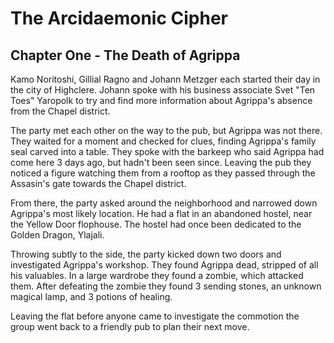 # The Arcidaemonic Cipher

## Chapter One - The Death of Agrippa

Kamo Noritoshi, Gillial Ragno and Johann Metzger each started their day in the city of Highclere. Johann spoke with his business associate Svet "Ten Toes" Yaropolk to try and find more information about Agrippa's absence from the Chapel district.

The party met each other on the way to the pub, but Agrippa was not there. They waited for a moment and checked for clues, finding Agrippa's family seal carved into a table. They spoke with the barkeep who said Agrippa had come here 3 days ago, but hadn't been seen since. Leaving the pub they noticed a figure watching them from a rooftop as they passed through the Assasin's gate towards the Chapel district.

From there, the party asked around the neighborhood and narrowed down Agrippa's most likely location. He had a flat in an abandoned hostel, near the Yellow Door flophouse. The hostel had once been dedicated to the Golden Dragon, Ylajali.

Throwing subtly to the side, the party kicked down two doors and investigated Agrippa's workshop. They found Agrippa dead, stripped of all his valuables. In a large wardrobe they found a zombie, which attacked them. After defeating the zombie they found 3 sending stones, an unknown magical lamp, and 3 potions of healing.

Leaving the flat before anyone came to investigate the commotion the group went back to a friendly pub to plan their next move.